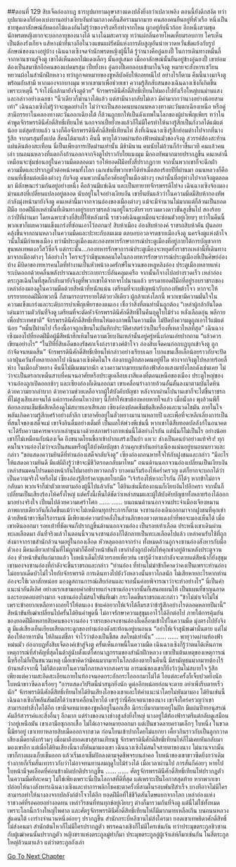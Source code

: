 ##ตอนที่ 129 สิบเจ็ดอ๋องกบฏ
ธารบุปผายามอุษาสางแดงปลั่งยิ่งกว่าเปลวเพลิง
ตอนนี้ยังดึกสงัด ทว่าบุปผาแดงก็ยังคงเบ่งบานอย่างเงียบงันท่ามกลางคลื่นสีครามมากมาย
คนสองคนยืนอยู่ที่หัวเรือ หนึ่งเป็นชายชุดอาลักษณ์กับดอกไม้แดงอันไม่รู้ว่าของจริงหรือทำจากไหม ผูกอยู่กับนิ้วก้อย อีกหนึ่งสวมชุดนักพรตหญิงยากจะบอกอายุของนางได้ นางโฉมสะคราญ ทว่าแผ่กลิ่นอายโหดเหี้ยมรอบกาย ใครเห็นเป็นต้องรังเกียจ แส้หางม้าที่นางถือในวงแขนแผ่รัศมีแห่งการดับสูญอันน่าหวาดหวั่นขัดแย้งกับรูปลักษณ์ของนางอยู่บ้าง
เฉินฉางเซิงจดจำนักพรตหญิงผู้นี้ได้ รู้ว่านางคืออู๋ฉยงปี้
ในการเดินทางหมื่นลี้จากหานซานสู่จิงตู เขาได้เห็นดอกไม้แดงเล็กๆ นั้นอยู่เสมอ เมื่ออาลักษณ์นั้นยืนอยู่ข้างอู๋ฉยงปี้ เขาย่อมต้องเป็นสมาชิกอีกคนของแปดมรสุม เปี๋ยยั่งหง
อู๋ฉยงปี้เคยลอบเข้ามาในจิงตู หมายจะสังหารเซวียนหยวนผ้อในสำนักฝึกหลวง ทว่าถูกจดหมายของซูหลีบังคับให้ถอยหนีไป อย่างไรก็ตาม คืนนี้นางมาจิงตูพร้อมกับสามี หากมองจากบางมุม พวกเขามาเพื่อช่วยเขา ความรู้สึกสับสนของเฉินฉางเซิงก็เกิดขึ้นเพราะเหตุนี้
“เจ้าโง่นี่กล้ามายังจิงตูด้วย”
จักรพรรดินีศักดิ์สิทธิ์เทียนไห่มองไปยังเรือใหญ่บนม่านแสงและกล่าวอย่างเฉยชา “นิ้วเดียวก็ฆ่านางได้แล้ว แต่สามีนางกลับไม่เลว มีค่ามากกว่านางอย่างน้อยสามเท่า”
เฉินฉางเซิงไม่รู้ว่าจะพูดอย่างไร ไม่ว่าจะเป็นสองคนบนถนนหลวงทางตะวันตกเฉียงเหนือ หรือคู่สามีภรรยาในคลองทางตะวันออกเฉียงใต้ ก็ล้วนถูกยกให้เป็นดังเทพในโลกของผู้บำเพ็ญเพียร ทว่าในคำพูดจักรพรรดินีศักดิ์สิทธิ์เทียนไห่ นอกจากเปี๋ยยั่งหงแล้วก็ไม่มีใครทำให้นางรู้สึกเป็นกังวลได้แม้แต่น้อย
แต่สุดท้ายแล้ว นางก็คือจักรพรรดินีศักดิ์สิทธิ์เทียนไห่
สิ่งที่เฉินฉางเซิงรู้สึกย่อมต่างไปจากที่นางรู้สึก
จากมรสุมทั้งแปด สี่คนได้มาแล้ว
คืนนี้ พายุได้วาดผ่านท้องฟ้าหม่นมัวของจิงตู สวรรค์ต้องสะท้านแผ่นดินต้องสะเทือน
นี่เป็นเพียงการเปิดม่านเท่านั้น มิช้ามินาน คนนับไม่ถ้วนก็ก้าวขึ้นเวที คนแล้วคนเล่า
บนถนนหลวงที่แตกกิ่งก้านออกจากจิงตูไปราวกับใยแมงมุม มีกองทัพมากมายปรากฏขึ้น คนเหล่านี้เหมือนจะซุ่มซ่อนอยู่ในความมืดตลอดมา รอให้ยอดฝีมือทั้งสี่ปรากฏกาย จากนั้นพวกเขาก็จะฉีกฝ่าความมืดและปรากฏตัวต่อหน้าคนทั้งโลก เฉกเช่นที่พวกเขาได้ทำเมื่อสองร้อยปีที่ผ่านมา
ถนนหลวงก็คือถนนที่เชื่อมต่อเมืองต่างๆ กับจิงตู
คนพวกนั้นก็อาศัยอยู่ในเมืองต่างๆ เหล่านั้นที่อยู่ห่างไปจากจิงตูตลอดมา มีลักษณะร่วมกันอยู่อย่างหนึ่ง คือล้วนมีแซ่เฉิน และเป็นทายาทจักรพรรดิไท่จง
เฉินฉางเซิงจ้องมองม่านแสงที่เปลี่ยนแปลงอยู่ตลอด นับอยู่ในใจอย่างเงียบงัน เขายืนยันแล้วว่าในความมืดมีสิบห้ากองทัพกำลังมุ่งหน้ามายังจิงตู
คนเหล่านี้มาจากจวนอ๋องของเมืองต่างๆ แม้จะมีจำนวนไม่มากแต่ก็ล้วนเป็นยอดฝีมือ ยอดฝีมือเหล่านั้นที่เดินทางอยู่รอบราชรถล้วนอยู่ในระดับรวบรวมดวงดาวขั้นสูงขึ้นไป สองร้อยกว่าปีที่ผ่านมา โดยเฉพาะช่วงยี่สิบปีให้หลังมานี้ ราชวงศ์เฉินดูเหมือนจะซ่อนตัวอยู่เงียบๆ ทว่าในคืนนี้ พวกเขาก็เผยความแข็งแกร่งที่ซ่อนเอาไว้ออกมา!
สิบห้าเมือง อ๋องสิบห้าองค์ ราชรถสิบห้าคัน
ฝุ่นลอยคลุ้งขึ้นจากถนนหลวงในความมืดและปะทะกับลมเมฆ ตลบอบอวลจรดชายเมืองจิงตู
นครจิงตูแห่งต้าโจวนั้นไม่มีกำแพงเมือง ทว่ามีประตูเมืองและกองทหารรักษาการณ์ประตูเมืองที่อยู่ภายใต้การบัญชาการขุนพลเทพตงอวี้สวีซื่อจี แต่กระนั้น...กองทหารรักษาการณ์ประตูเมืองจะหยุดยั้งราชรถเหล่านี้ที่เดินทางมาจากเมืองต่างๆ ได้อย่างไร ใครจะรู้ว่ามีขุนพลคนใดในกองทหารรักษาการณ์ประตูเมืองที่เป็นศิษย์อ๋องบ้าง มีบิดาของทหารคนใดที่ทำงานเป็นหัวหน้าองครักษ์ในจวนของหลูหลิงอ๋อง
ประตูเมืองหลายแห่งระเบิดออกด้วยคลื่นพลังปราณและประกายกระบี่อันคลุมเครือ จากนั้นก็จางไปอย่างรวดเร็ว
เหล่าอ๋องตระกูลเฉินในที่สุดก็กลับมายังจิงตูที่พวกเขาได้จากจรไปนานแล้ว
บรรดายอดฝีมือที่อยู่รอบราชรถของเหล่าอ๋องมองดูในความมืดด้วยสีหน้าที่หนักแน่น เตรียมที่จะเผชิญหน้ากับกองทัพต้าโจว หากจะให้บรรยายยอดฝีมือพวกนี้ ก็สามารถบรรยายได้ด้วยวลีเดียว ผู้กล้าแห่งโลกนี้ พวกเขามีความมั่นใจในความแข็งแกร่งและระดับการบำเพ็ญเพียรของตนเอง เชื่อว่าสิ่งที่ตนทำนั้นถูกต้อง
“เหล่าผู้กล้าอันโดดเด่นมารวมตัวกันที่จิงตู เตรียมที่จะตัดหัวจักรพรรดินีศักดิ์สิทธิ์ในคืนฤดูใบไม้ร่วง หลั่งเลือดอุ่น พลีกายเพื่อประเทศชาติ”
จักรพรรดินีศักดิ์สิทธิ์เทียนไห่มองภาพนี้ในความมืด ไม่ปิดบังความดูถูกเอาไว้แม้แต่น้อย “หมื่นปีผ่านไป เรื่องนี้อาจถูกเขียนในบันทึกประวัติศาสตร์ว่าเป็นเรื่องที่เหลวไหลที่สุด”
เฉินฉางเซิงมองไปที่ยอดฝีมือผู้มีสีหน้าฮึกเหิมในความเงียบงันเหล่านั้นอยู่ครู่หนึ่งก่อนเอ่ยปากถาม “แล้วควรเขียนอย่างไร”
“ในปีที่ยี่สิบเอ็ดของรัชศกเจิ้งถ่งราชวงศ์ต้าโจว อ๋องสิบเจ็ดคนก่อกบฏบุกเข้าจิงตู ถูกกำจัดจนหมดสิ้น”
จักรพรรดินีศักดิ์สิทธิ์เทียนไห่กล่าวอย่างเรียบเฉย โบกแขนเสื้อเล็กน้อยราวกับจะปัดเอาฝุ่นควันทั้งหลายออกไป
เฉินฉางเซิงคิดในใจ อ๋องกบฏอีกสองคนอยู่ที่ใด
ห่างจากจิงตูไปหลายร้อยลี้ห่าง ในเมืองลั่วหยาง คืนนี้ไม่มีเมฆมากนัก ดวงดาวมากมายบนท้องฟ้าส่องแสงมายังโลกดังเช่นเคย ไม่ว่าจะเป็นตรอกเหม็นสาบที่คนจนอาศัยหรือประตูเคลือบเงาสีแดงที่ตอนเหนือของเมือง
ประตูใหญ่ของจวนอ๋องถูกเปิดออกช้าๆ และเซียงอ๋องก็เดินออกมา เขาเคลื่อนร่างกายอ้วนอั้นตั้นลงมาตามบันไดหินด้วยความยากลำบาก ด้วยความช่วยเหลือจากผู้ใต้บังคับบัญชา หลังจากผ่านไปนานเขาก็จะไต่ขึ้นราชรถที่ไม่สูงเสียเลยจนได้ แค่การเคลื่อนไหวง่ายๆ นี้ก็ทำให้เขาต้องหอบหายใจแล้ว
เมื่อนั่งลง พุงอ้วนพีก็ห้อยลงบนเข็มขัดสีเหลืองดูไม่สบายเอาเสียเลย
เซียงอ๋องปลดเข็มขัดสีเหลืองและนวดไขมัน ภายในใจพลันเกิดความรู้สึกเศร้าอย่างล้ำลึก
เขาอาศัยอยู่ในลั่วหยางมานานหลายปี และเพื่อที่จะหลีกเลี่ยงการเป็นที่สนใจของเสด็จแม่ เขาจึงกินดื่มอย่างเต็มที่ เป็นผลให้พ่วงพีเช่นนี้ หากเขาได้สืบทอดบัลลังก์ในอนาคต จะได้รับความเคารพจากเหล่าขุนนางด้วยสภาพร่างกายเช่นนี้ได้อย่างไรกัน แต่นั่นก็ไม่เป็นไร อย่างน้อยเขาก็ไม่เหมือนกับน้องเจ็ด ถึงขนาดโยนขี้ลาเข้าปากแสร้งเป็นบ้า แหวะ ช่างเป็นคนบ้าอย่างแท้จริง!
ทุกคนในจวนอ๋องไม่ว่าจะเป็นสนมหรือผู้ใต้บังคับบัญชา ล้วนคุกเข่ากันอย่างเนืองแน่นอยู่บนถนนยาวและกล่าว “ขอแสดงความยินดีที่ท่านอ๋องเสด็จกลับจิงตู”
เซียงอ๋องถอนหายใจให้กับฝูงชนและกล่าว “มีอะไรให้แสดงความยินดี มีแต่ผีถึงรู้ว่าข้าจะมีชีวิตรอดกลับมาไหม”
ถนนด้านนอกจวนอ๋องเปลี่ยนเป็นเงียบงัน เหล่าสนมคนโปรดมองหน้ากันไปมาอย่างหวาดกลัว บางคนเริ่มร้องไห้คร่ำครวญ แต่ก็ยากจะบอกได้ว่าเป็นความจริงใจหรือไม่
เซียงอ๋องรู้สึกรำคาญเลยโบกมือ “เจ้าร้องไห้หาอะไรกัน ก็ได้ๆ หากข้าไม่อาจกลับมา พวกเจ้าก็ฆ่าตัวตายตามอ๋องผู้นี้ไปแล้วกัน”
ได้ยินเช่นนี้ท้องถนนก็เงียบงันไปอีกครา จากนั้นก็เปลี่ยนเป็นเสียงร้องไห้ครั้งใหญ่ แต่ครั้งนี้เห็นได้ชัดว่าเหล่าสนมและผู้ใต้บังคับบัญชาทั้งหลายร้องได้ออกมาอย่างจริงใจ เปี่ยมไปด้วยความเศร้าโศก
……
……
บนถนนด้านนอกจวนประจำเมืองเจียงหนาน ภาพแบบเดียวกันก็เกิดขึ้นแม้ว่าจะไม่เหมือนทุกประการก็ตาม
จงซานอ๋องเดินออกมาจากฝูงชนที่คุกเข่าด้วยสีหน้าขาวซีดไร้อารมณ์ มีเพียงแค่ความบ้าคลั่งในส่วนลึกของดวงตาแดงก่ำที่พอจะมองเห็นได้
เมื่อเขาเดินออกมา รอยเท้าที่ชัดเจนก็ปรากฏขึ้นด้านนอกจวนอ๋อง เป็นรอยเท้าเลือด
ประหนึ่งเขาเดินผ่านทะเลเลือดมา
อันที่จริงแล้วในตอนนี้จวนจงซานอ๋องก็ได้กลายเป็นทะเลเลือดไปแล้ว เหล่าคนรับใช้ที่ถูกส่งมาจากราชสำนักล้วนจมอยู่ในกองเลือด หัวหลุดออกจากร่าง
ทั้งหมดล้วนถูกจงซานอ๋องสังหารกับมือตัวเอง
มีคนเดียวเท่านั้นที่ไม่ถูกฆ่าก็คือหัวหน้าขันที เขากำลังถูกบังคับให้คุกเข่าอยู่ด้านหลังประตูจวนอ๋อง
หัวหน้าขันทีแก่มากแล้ว ใบหน้าเต็มไปด้วยรอยเหี่ยวย่น เขารู้ดีว่าเขากำลังจะตายแต่สีหน้าก็ยังสุขุม เขามองจงซานอ๋องที่กำลังจะขึ้นราชรถและกล่าว “ท่านอ๋อง ที่ท่านไม่ฆ่าข้าก็คาดว่าคงเป็นเพราะท่านอ๋องไม่อยากเด็ดบัวไม่ไวใยกับจักรพรรดิ การเดินทางไปยังวังหลวงนั้นยาวไกลนัก ไม่เสียหายอะไรหากท่านอ๋องจะใช้เวลาสักหน่อย มองดูสถานการณ์เสียก่อนและจากนั้นค่อยพิจารณาว่าจะทำอย่างไร”
นี่เป็นคำแนะนำอันดีเลิศ อย่างแรกเขามอบคำอธิบายแก่จงซานอ๋องจากนั้นก็เสนอแผนให้ เป็นแผนที่ชาญฉลาดและรอบคอบอย่างมาก
จงซานอ๋องไม่สนใจขันทีเฒ่า กระโดดขึ้นราชรถและกล่าว “ข้าไม่ฆ่าเจ้าไม่ใช่เพราะข้าอยากเหลือทางถอยไว้ให้ตนเอง ข้าแค่อยากให้เจ้าได้ลิ้มรสว่าข้ารู้สึกอย่างไรตลอดหลายปีมานี้”
สีหน้าขันทีเฒ่าเปลี่ยนไปครั้นได้ยินคำพูดนี้ ไม่อาจรักษาความสุขุมเอาไว้ได้อีกต่อไป
ภายใต้การคุ้มกันของยอดฝีมือหลายสิบคนของจวนอ๋อง ราชรถของจงซานอ๋องก็เคลื่อนเข้าไปในความมืด มุ่งตรงไปยังจิงตู
มีแต่เสียงเย็นเยียบเสียดกระดูกของท่านอ๋องดังสะท้อนอยู่บนถนน
“อย่าให้เจ้าสุนัขเฒ่านั่นตาย แต่ไม่ต้องให้อาหารมัน ให้กินแต่ขี้ลา จำไว้ว่าต้องเป็นขี้สด สดใหม่เท่านั้น”
……
……
พายุวาดผ่านท้องฟ้าหม่นมัว
อ๋องกบฏทั้งสิบเจ็ดองค์เข้าสู่จิงตู
ครั้นเห็นภาพนี้ในความมืด เฉินฉางเซิงก็รู้ว่าตนได้เห็นภาพเหตุการณ์ที่สำคัญที่สุดในต้าลู่นับตั้งแต่โศกนาฏกรรมของสำนักฝึกหลวง
เขาเป็นต้นเหตุของเหตุการณ์นี้หรือไม่ก็เป็นชนวนเหตุ เมื่อเขาคิดว่ามีคนมากมายในโลกต้องตายในคืนนี้ มีสามัญชนมากมายต้องไร้บ้านหลังจากนี้ ไม่ก็ต้องตายในความโกลาหลจากสงคราม อารมณ์ของเขาก็ยิ่งว้าวุ่นไม่สบายใจ รู้สึกเพียงแต่ความสะอิดสะเอียนภายในท้องจนอดกระอักกระไอออกมาไม่ได้ ไอแต่ละครั้งก็เจ็บปวดยิ่งนัก ใบหน้าขาวซีดลงเรื่อยๆ
“การแสดงวิปริตนี้น่าสนุกยิ่งนัก ดูต่ออีกหน่อยก่อนจะตาย อย่าเพิ่งรีบตายเร็วนัก”
จักรพรรดินีศักดิ์สิทธิ์เทียนไห่ได้ยินเสียงไอของเขาและให้คำแนะนำโดยไม่หันมามอง
ได้ยินเช่นนี้ เฉินฉางเซิงก็พลันสัมผัสได้ว่าเขาเคลื่อนไหวได้
เขารู้ว่านี่คือเจตนาของนาง เขาจึงใคร่ครวญว่าเขาสามารถทำสิ่งใดได้อีก
เขามีจดหมายของซูหลีอยู่ในอกเสื้อ มีกระบี่มากมายอยู่ในฝัก มีแผ่นป้ายอนุสรณ์คัมภีร์สวรรค์และสิ่งอื่นๆ อีกมาก
แต่ร่างของนางช่างสูงส่งยิ่งใหญ่ นางอยู่ใต้ท้องฟ้าราตรีแต่กลับดูเสมือนว่าอยู่เหนือมัน
เขาเอามือซุกอกเสื้อ ไม่ได้เอาจดหมายออกมา แต่เป็นขวดลายครามเล็กๆ ใบหนึ่ง
ในขวดนี้มียาอยู่
เขาเทยาหลายสิบเม็ดออกจากขวด ก่อนโยนเข้าปากโดยไม่แยกยา เคี้ยวกินราวกับเป็นลูกกวาด เสียงเม็ดยาดังกร้วมๆ
เมื่อมาถึงยอดเขาสุสานเทียนซู จักรพรรดินีศักดิ์สิทธิ์เทียนไห่ก็ไม่เคยหันกลับมามองเขาอีก แต่เมื่อได้ยินเสียงนี้นางก็หันมามองเขา
เฉินฉางเซิงไม่สนใจสายตาของนาง ไม่นานจากนั้นเขาก็กางแผงเก็บเข็มออก แล้วเริ่มเอาเข็มปักลงตามจุดชีพจรบนลำคอ
ใบหน้าของเขาขาวซีดยิ่งกว่าเดิม ร่างกายก็เริ่มสั่นเทาราวกับว่าไม่อาจทนทานลมฤดูใบไม้ร่วงได้
เมื่อเวลาผ่านไป การสั่นก็ค่อยๆ หายไป ใบหน้ามีจุดเลือดที่ค่อนข้างผิดปกติปรากฏขึ้น
……
……
ศัตรูจักรพรรดินีศักดิ์สิทธิ์เทียนไห่ปรากฏตัวในความมืดทีละคนๆ ไม่ใช่เพียงเพราะนี่เป็นโอกาสที่ดีที่สุด แต่เพราะเป็นโอกาสสุดท้าย
หากพวกเขาปล่อยให้นางสังหารเฉินฉางเซิงและทำการพลิกโชคชะตาครั้งที่สามในรอบพันปีสำเร็จ บางทีอาจไม่มีใครสามารถทำให้นางลงจากบัลลังก์ต้าโจวได้อีก
ยอดฝีมือที่ใช้ชีวิตสันโดษแยกจากโลก เหล่าอ๋องแห่งราชวงศ์ที่รอคอยอย่างอดทน เหล่าวีรชนที่ทนทุกข์อยู่เงียบๆ ต่างก็มารวมกันที่จิงตู แต่นี่ไม่ใช่ทั้งหมด เพราะโลกนี้กว้างใหญ่ไพศาล และศัตรูจักรพรรดินีศักดิ์สิทธิ์เทียนไห่ก็มีมากมายเหลือเกิน บนถนนหลวงสู่แดนใต้ เงาร่างจำนวนหนึ่งค่อยๆ ปรากฏขึ้น สำนักกระบี่หลีซานไม่ส่งใครมา ยอดเขาเทพธิดาศักดิ์สิทธิ์ไม่ส่งคนมา สำนักต้นไหวก็ไม่มีใครปรากฏตัว พรรคฉางเชิงก็ไม่มีใครเช่นกัน ทว่าประมุขตระกูลชิวซานกับผู้เฒ่าคนนั้นปรากฏตัว หญิงชราแห่งตระกูลมู่ท่าก็มา ประมุขตระกูลอู๋ผู้เจ้าเล่ห์ก็มาเช่นกัน ในสี่ตระกูลใหญ่ล้วนมาแล้ว แต่ว่าตระกูลถังเล่า


[Go To Next Chapter]( ./639.md)
